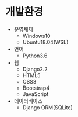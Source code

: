 # 개발환경

- 운영체제
  - Windows10
  - Ubuntu18.04(WSL)
- 언어
  -  Python3.6
- 웹
  -  Django2.2
  -  HTML5
  -  CSS3
  -  Bootstrap4
  -  JavaScript
- 데이터베이스
  -  Django ORM(SQLite)